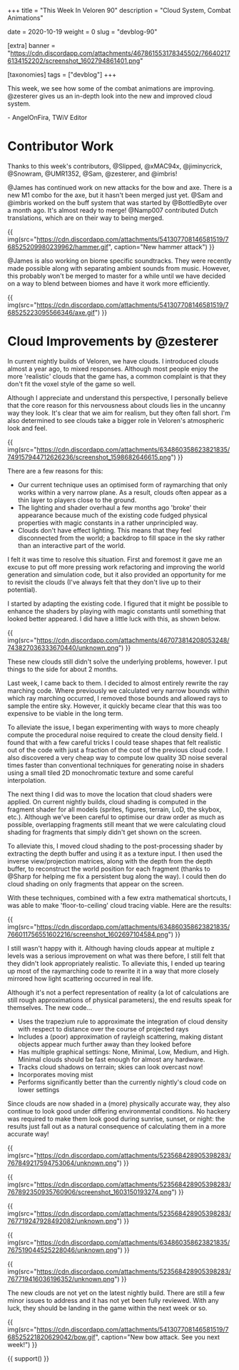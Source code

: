 +++
title = "This Week In Veloren 90"
description = "Cloud System, Combat Animations"

date = 2020-10-19
weight = 0
slug = "devblog-90"

[extra]
banner = "https://cdn.discordapp.com/attachments/467861553178345502/766402176134152202/screenshot_1602794861401.png"

[taxonomies]
tags = ["devblog"]
+++

This week, we see how some of the combat animations are improving. @zesterer
gives us an in-depth look into the new and improved cloud system.

\- AngelOnFira, TWiV Editor

# Contributor Work

Thanks to this week's contributors, @Slipped, @xMAC94x, @jiminycrick, @Snowram,
@UMR1352, @Sam, @zesterer, and @imbris!

@James has continued work on new attacks for the bow and axe. There is a new M1
combo for the axe, but it hasn't been merged just yet. @Sam and @imbris worked
on the buff system that was started by @BottledByte over a month ago. It's
almost ready to merge! @Namp007 contributed Dutch translations, which are on
their way to being merged.

{{
  img(src="https://cdn.discordapp.com/attachments/541307708146581519/768525209980239962/hammer.gif",
  caption="New hammer attack")
}}

@James is also working on biome specific soundtracks. They were recently made
possible along with separating ambient sounds from music. However, this probably
won't be merged to master for a while until we have decided on a way to blend
between biomes and have it work more efficiently.

{{
  img(src="https://cdn.discordapp.com/attachments/541307708146581519/768525223095566346/axe.gif")
}}

# Cloud Improvements by @zesterer

In current nightly builds of Veloren, we have clouds. I introduced clouds almost
a year ago, to mixed responses. Although most people enjoy the more 'realistic'
clouds that the game has, a common complaint is that they don't fit the voxel
style of the game so well.

Although I appreciate and understand this perspective, I personally believe that
the core reason for this nervousness about clouds lies in the uncanny way they
look. It's clear that we aim for realism, but they often fall short. I'm also
determined to see clouds take a bigger role in Veloren's atmospheric look and
feel.

{{
  img(src="https://cdn.discordapp.com/attachments/634860358623821835/749157944712626236/screenshot_1598682646615.png")
}}

There are a few reasons for this:

- Our current technique uses an optimised form of raymarching that only works
  within a very narrow plane. As a result, clouds often appear as a thin layer
  to players close to the ground.
- The lighting and shader overhaul a few months ago 'broke' their appearance
  because much of the existing code fudged physical properties with magic
  constants in a rather unprincipled way.
- Clouds don't have effect lighting. This means that they feel disconnected from
  the world; a backdrop to fill space in the sky rather than an interactive part
  of the world.

I felt it was time to resolve this situation. First and foremost it gave me an
excuse to put off more pressing work refactoring and improving the world
generation and simulation code, but it also provided an opportunity for me to
revisit the clouds (I've always felt that they don't live up to their
potential).

I started by adapting the existing code. I figured that it might be possible to
enhance the shaders by playing with magic constants until something that looked
better appeared. I did have a little luck with this, as shown below.

{{
  img(src="https://cdn.discordapp.com/attachments/467073814208053248/743827036333670440/unknown.png")
}}

These new clouds still didn't solve the underlying problems, however. I put
things to the side for about 2 months.

Last week, I came back to them. I decided to almost entirely rewrite the ray
marching code. Where previously we calculated very narrow bounds within which
ray marching occurred, I removed those bounds and allowed rays to sample the
entire sky. However, it quickly became clear that this was too expensive to be
viable in the long term.

To alleviate the issue, I began experimenting with ways to more cheaply compute
the procedural noise required to create the cloud density field. I found that
with a few careful tricks I could tease shapes that felt realistic out of the
code with just a fraction of the cost of the previous cloud code. I also
discovered a very cheap way to compute low quality 3D noise several times faster
than conventional techniques for generating noise in shaders using a small tiled
2D monochromatic texture and some careful interpolation.

The next thing I did was to move the location that cloud shaders were applied.
On current nightly builds, cloud shading is computed in the fragment shader for
all models (sprites, figures, terrain, LoD, the skybox, etc.). Although we've
been careful to optimise our draw order as much as possible, overlapping
fragments still meant that we were calculating cloud shading for fragments that
simply didn't get shown on the screen.

To alleviate this, I moved cloud shading to the post-processing shader by
extracting the depth buffer and using it as a texture input. I then used the
inverse view/projection matrices, along with the depth from the depth buffer, to
reconstruct the world position for each fragment (thanks to @Sharp for helping
me fix a persistent bug along the way). I could then do cloud shading on only
fragments that appear on the screen.

With these techniques, combined with a few extra mathematical shortcuts, I was
able to make 'floor-to-ceiling' cloud tracing viable. Here are the results:

{{
  img(src="https://cdn.discordapp.com/attachments/634860358623821835/766011756551602216/screenshot_1602697104584.png")
}}

I still wasn't happy with it. Although having clouds appear at multiple z levels
was a serious improvement on what was there before, I still felt that they
didn't look appropriately realistic. To alleviate this, I ended up tearing up
most of the raymarching code to rewrite it in a way that more closely mirrored
how light scattering occurred in real life.

Although it's not a perfect representation of reality (a lot of calculations are
still rough approximations of physical parameters), the end results speak for
themselves. The new code...

- Uses the trapezium rule to approximate the integration of cloud density with
  respect to distance over the course of projected rays
- Includes a (poor) approximation of rayleigh scattering, making distant objects
  appear much further away than they looked before
- Has multiple graphical settings: None, Minimal, Low, Medium, and High. Minimal
  clouds should be fast enough for almost any hardware.
- Tracks cloud shadows on terrain; skies can look overcast now!
- Incorporates moving mist
- Performs significantly better than the currently nightly's cloud code on lower
  settings

Since clouds are now shaded in a (more) physically accurate way, they also
continue to look good under differing environmental conditions. No hackery was
required to make them look good during sunrise, sunset, or night: the results
just fall out as a natural consequence of calculating them in a more accurate
way!

{{
  img(src="https://cdn.discordapp.com/attachments/523568428905398283/767849217594753064/unknown.png")
}}

{{
  img(src="https://cdn.discordapp.com/attachments/523568428905398283/767892350935760906/screenshot_1603150193274.png")
}}

{{
  img(src="https://cdn.discordapp.com/attachments/523568428905398283/767719247928492082/unknown.png")
}}

{{
  img(src="https://cdn.discordapp.com/attachments/634860358623821835/767519044525228046/unknown.png")
}}

{{
  img(src="https://cdn.discordapp.com/attachments/523568428905398283/767719416036196352/unknown.png")
}}

The new clouds are not yet on the latest nightly build. There are still a few
minor issues to address and it has not yet been fully reviewed. With any luck,
they should be landing in the game within the next week or so.

{{
  img(src="https://cdn.discordapp.com/attachments/541307708146581519/768525221820629042/bow.gif",
  caption="New bow attack. See you next week!")
}}

{{ support() }}

